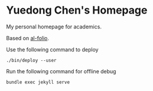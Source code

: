 # Yuedong Chen's Homepage

My personal homepage for academics.

Based on [al-folio](https://github.com/alshedivat/al-folio). 

Use the following command to deploy 
 
```
./bin/deploy --user
```

Run the following command for offline debug

```
bundle exec jekyll serve
```